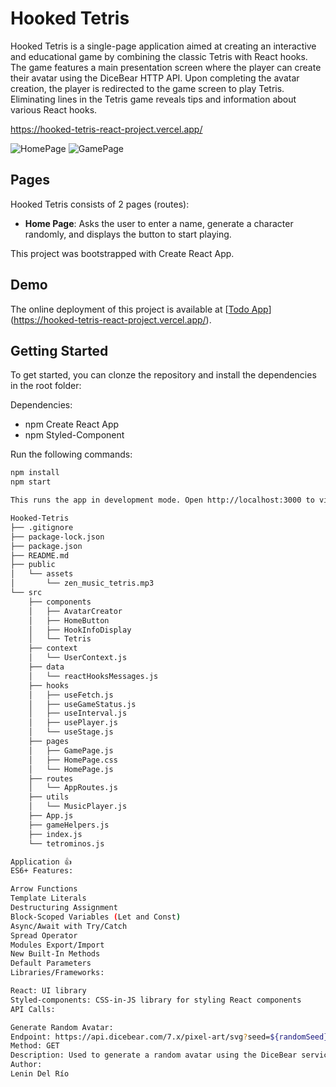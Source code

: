 # Hooked Tetris

Hooked Tetris is a single-page application aimed at creating an interactive and educational game by combining the classic Tetris with React hooks. The game features a main presentation screen where the player can create their avatar using the DiceBear HTTP API. Upon completing the avatar creation, the player is redirected to the game screen to play Tetris. Eliminating lines in the Tetris game reveals tips and information about various React hooks.

https://hooked-tetris-react-project.vercel.app/

![HomePage](https://github.com/Lenindelrionicaragua/Hooked-Tetris_React-Project/assets/142052112/83439f79-2e3c-4f30-a343-8efc7aa48ab9)
![GamePage](https://github.com/Lenindelrionicaragua/Hooked-Tetris_React-Project/assets/142052112/dabb0600-fd65-4d56-b988-498eb4220ded)


## Pages

Hooked Tetris consists of 2 pages (routes):

- **Home Page**: Asks the user to enter a name, generate a character randomly, and displays the button to start playing.

This project was bootstrapped with Create React App.

## Demo

The online deployment of this project is available at [[Todo App](#)](https://hooked-tetris-react-project.vercel.app/).

## Getting Started

To get started, you can clonze the repository and install the dependencies in the root folder:

Dependencies:

- npm Create React App
- npm Styled-Component

Run the following commands:

```bash
npm install
npm start

This runs the app in development mode. Open http://localhost:3000 to view it in the browser.

Hooked-Tetris
├── .gitignore
├── package-lock.json
├── package.json
├── README.md
├── public
│   └── assets
│       └── zen_music_tetris.mp3
└── src
    ├── components
    │   ├── AvatarCreator
    │   ├── HomeButton
    │   ├── HookInfoDisplay
    │   └── Tetris
    ├── context
    │   └── UserContext.js
    ├── data
    │   └── reactHooksMessages.js
    ├── hooks
    │   ├── useFetch.js
    │   ├── useGameStatus.js
    │   ├── useInterval.js
    │   ├── usePlayer.js
    │   └── useStage.js
    ├── pages
    │   ├── GamePage.js
    │   ├── HomePage.css
    │   └── HomePage.js
    ├── routes
    │   └── AppRoutes.js
    ├── utils
    │   └── MusicPlayer.js
    ├── App.js
    ├── gameHelpers.js
    ├── index.js
    └── tetrominos.js

Application 👍
ES6+ Features:

Arrow Functions
Template Literals
Destructuring Assignment
Block-Scoped Variables (Let and Const)
Async/Await with Try/Catch
Spread Operator
Modules Export/Import
New Built-In Methods
Default Parameters
Libraries/Frameworks:

React: UI library
Styled-components: CSS-in-JS library for styling React components
API Calls:

Generate Random Avatar:
Endpoint: https://api.dicebear.com/7.x/pixel-art/svg?seed=${randomSeed}
Method: GET
Description: Used to generate a random avatar using the DiceBear service.
Author:
Lenin Del Río
```
